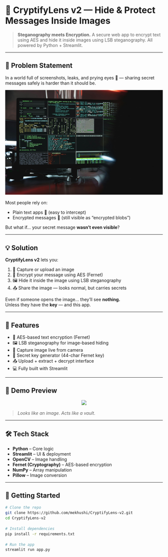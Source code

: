 # 🔐 CryptifyLens v2 — Hide & Protect Messages Inside Images

> **Steganography meets Encryption.** A secure web app to encrypt text using AES and hide it inside images using LSB steganography. All powered by Python + Streamlit.

---

## 📌 Problem Statement

In a world full of screenshots, leaks, and prying eyes 👀 — sharing secret messages safely is harder than it should be.

![Stego Output](assets/img1.jpg)

Most people rely on:
- Plain text apps 🧾 (easy to intercept)
- Encrypted messages 📩 (still visible as “encrypted blobs”)

But what if… your secret message **wasn’t even visible**?

---

## 💡 Solution

**CryptifyLens v2** lets you:
1. 📸 Capture or upload an image
2. 🔐 Encrypt your message using AES (Fernet)
3. 🖼️ Hide it inside the image using LSB steganography
4. 📤 Share the image — looks normal, but carries secrets

Even if someone opens the image... they’ll see **nothing.**  
Unless they have the **key** — and this app.

---

## 🧠 Features

- 🔐 AES-based text encryption (Fernet)
- 🖼️ LSB steganography for image-based hiding
- 📸 Capture image live from camera
- 🧠 Secret key generator (44-char Fernet key)
- 📤 Upload + extract + decrypt interface
- 💻 Fully built with Streamlit

---

## 🎥 Demo Preview

<p align="center">
  <img src="demo.gif" width="500px" />
</p>

> _Looks like an image. Acts like a vault._

---

## 🛠️ Tech Stack

- **Python** – Core logic
- **Streamlit** – UI & deployment
- **OpenCV** – Image handling
- **Fernet (Cryptography)** – AES-based encryption
- **NumPy** – Array manipulation
- **Pillow** – Image conversion

---

## 🚀 Getting Started

```bash
# Clone the repo
git clone https://github.com/mekhushi/CryptifyLens-v2.git
cd CryptifyLens-v2

# Install dependencies
pip install -r requirements.txt

# Run the app
streamlit run app.py
